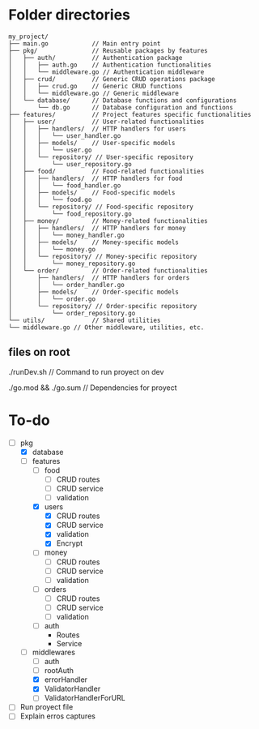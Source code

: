 # Folder directories

```
my_project/
├── main.go            // Main entry point
├── pkg/               // Reusable packages by features
│   ├── auth/          // Authentication package
│   │   ├── auth.go    // Authentication functionalities
│   │   └── middleware.go // Authentication middleware
│   ├── crud/          // Generic CRUD operations package
│   │   ├── crud.go    // Generic CRUD functions
│   │   └── middleware.go // Generic middleware
│   └── database/      // Database functions and configurations
│       └── db.go      // Database configuration and functions
├── features/          // Project features specific functionalities
│   ├── user/          // User-related functionalities
│   │   ├── handlers/  // HTTP handlers for users
│   │   │   └── user_handler.go
│   │   ├── models/    // User-specific models
│   │   │   └── user.go
│   │   └── repository/ // User-specific repository
│   │       └── user_repository.go
│   ├── food/          // Food-related functionalities
│   │   ├── handlers/  // HTTP handlers for food
│   │   │   └── food_handler.go
│   │   ├── models/    // Food-specific models
│   │   │   └── food.go
│   │   └── repository/ // Food-specific repository
│   │       └── food_repository.go
│   ├── money/         // Money-related functionalities
│   │   ├── handlers/  // HTTP handlers for money
│   │   │   └── money_handler.go
│   │   ├── models/    // Money-specific models
│   │   │   └── money.go
│   │   └── repository/ // Money-specific repository
│   │       └── money_repository.go
│   └── order/         // Order-related functionalities
│       ├── handlers/  // HTTP handlers for orders
│       │   └── order_handler.go
│       ├── models/    // Order-specific models
│       │   └── order.go
│       └── repository/ // Order-specific repository
│           └── order_repository.go
└── utils/             // Shared utilities
└── middleware.go // Other middleware, utilities, etc.
```

## files on root

./runDev.sh // Command to run proyect on dev

./go.mod && ./go.sum // Dependencies for proyect

# To-do

* [ ] pkg
  * [x] database
  * [ ] features
    * [ ] food
      * [ ] CRUD routes
      * [ ] CRUD service
      * [ ] validation
    * [X] users
      * [X] CRUD routes
      * [X] CRUD service
      * [X] validation
      * [X] Encrypt
    * [ ] money
      * [ ] CRUD routes
      * [ ] CRUD service
      * [ ] validation
    * [ ] orders
      * [ ] CRUD routes
      * [ ] CRUD service
      * [ ] validation
    * [ ] auth
      * Routes
      * Service
  * [ ] middlewares
    * [ ] auth
    * [ ] rootAuth
    * [X] errorHandler
    * [X] ValidatorHandler
    * [ ] ValidatorHandlerForURL
* [ ] Run proyect file
* [ ] Explain erros captures